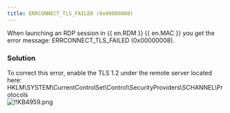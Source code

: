 ```yaml
---
title: ERRCONNECT_TLS_FAILED (0x00000008)
---
```

When launching an RDP session in {{ en.RDM }} {{ en.MAC }} you get the error message: ERRCONNECT_TLS_FAILED (0x00000008).
### Solution
To correct this error, enable the TLS 1.2 under the remote server located here: HKLM\SYSTEM\CurrentControlSet\Control\SecurityProviders\SCHANNEL\Protocols  
![!!KB4959.png](/img/en/kb/KB4959.png)
